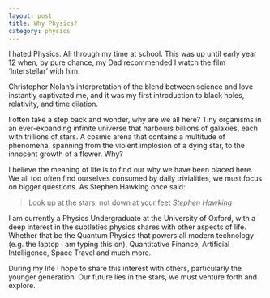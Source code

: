 ```yaml
---
layout: post
title: Why Physics?
category: physics
---
```


I hated Physics. All through my time at school. This was up until early year 12 when, by pure chance, my Dad recommended I watch the film ‘Interstellar’ with him. 

<!-- more -->

Christopher Nolan’s interpretation of the blend between science and love instantly captivated me, and it was my first introduction to black holes, relativity, and time dilation.

<!-- more -->

I often take a step back and wonder, why are we all here? Tiny organisms in an ever-expanding infinite universe that harbours billions of galaxies, each with trillions of stars. A cosmic arena that contains a multitude of phenomena, spanning from the violent implosion of a dying star, to the innocent growth of a flower. Why?

I believe the meaning of life is to find our why we have been placed here. We all too often find ourselves consumed by daily trivialities, we must focus on bigger questions. As Stephen Hawking once said:

> Look up at the stars, not down at your feet
> *Stephen Hawking*

I am currently a Physics Undergraduate at the University of Oxford, with a deep interest in the subtleties physics shares with other aspects of life. Whether that be the Quantum Physics that powers all modern technology (e.g. the laptop I am typing this on), Quantitative Finance, Artificial Intelligence, Space Travel and much more.

During my life I hope to share this interest with others, particularly the younger generation. Our future lies in the stars, we must venture forth and explore.